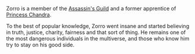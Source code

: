 Zorro is a member of the [Assassin's Guild](ChaosGuilds) and a former apprentice of [Princess Chandra](PrincessChandraOfAssassins).

To the best of popular knowledge, Zorro went insane and started believing in truth, justice, charity, fairness and that sort of thing.  He remains one of the most dangerous individuals in the multiverse, and those who know him try to stay on his good side.
